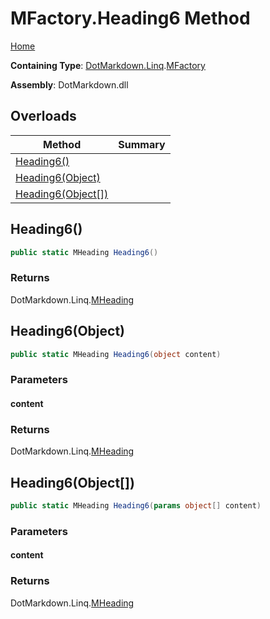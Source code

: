 # MFactory\.Heading6 Method

[Home](../../../../README.md)

**Containing Type**: [DotMarkdown.Linq](../../README.md)\.[MFactory](../README.md)

**Assembly**: DotMarkdown\.dll

## Overloads

| Method | Summary |
| ------ | ------- |
| [Heading6()](#DotMarkdown_Linq_MFactory_Heading6) | |
| [Heading6(Object)](#DotMarkdown_Linq_MFactory_Heading6_System_Object_) | |
| [Heading6(Object\[\])](#DotMarkdown_Linq_MFactory_Heading6_System_Object___) | |

## Heading6\(\)<a name="DotMarkdown_Linq_MFactory_Heading6"></a>

```csharp
public static MHeading Heading6()
```

### Returns

DotMarkdown\.Linq\.[MHeading](../../MHeading/README.md)

## Heading6\(Object\)<a name="DotMarkdown_Linq_MFactory_Heading6_System_Object_"></a>

```csharp
public static MHeading Heading6(object content)
```

### Parameters

#### content

### Returns

DotMarkdown\.Linq\.[MHeading](../../MHeading/README.md)

## Heading6\(Object\[\]\)<a name="DotMarkdown_Linq_MFactory_Heading6_System_Object___"></a>

```csharp
public static MHeading Heading6(params object[] content)
```

### Parameters

#### content

### Returns

DotMarkdown\.Linq\.[MHeading](../../MHeading/README.md)

